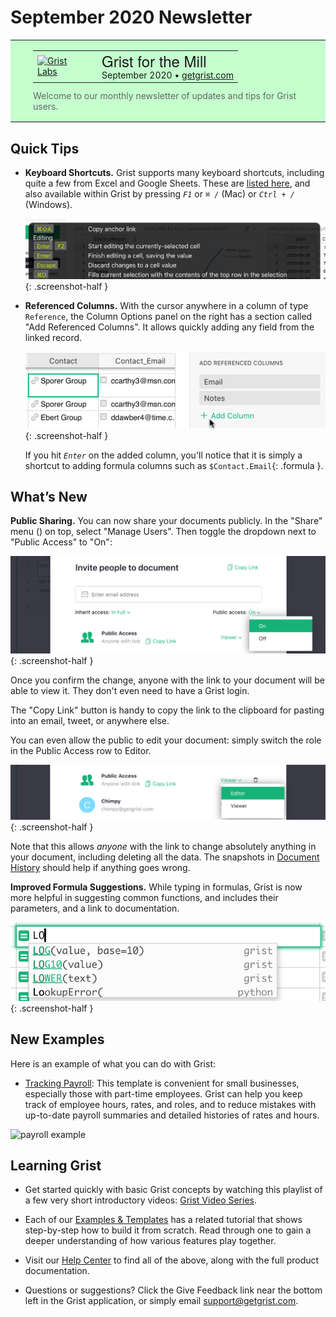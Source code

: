 # September 2020 Newsletter

<style>
  /* restore some poorly overridden defaults */
  .newsletter-header .table {
    background-color: initial;
    border: initial;
  }
  .newsletter-header .table > tbody > tr > td {
    padding: initial;
    border: initial;
    vertical-align: initial;
  }
  .newsletter-header img.header-img {
    padding: initial;
    max-width: initial;
    display: initial;
    padding: initial;
    line-height: initial;
    background-color: initial;
    border: initial;
    border-radius: initial;
    margin: initial;
  }

  /* copy newsletter styles, with a prefix for sufficient specificity */
  .newsletter-header .header {
    border: none;
    padding: 0;
    margin: 0;
  }
  .newsletter-header table > tbody > tr > td.header-image {
    width: 80px;
    padding-right: 16px;
  }
  .newsletter-header table > tbody > tr > td.header-text {
    background-color: #c4ffcd;
    padding: 16px 36px;
  }
  .newsletter-header table.header-top {
    border: none;
    padding: 0;
    margin: 0;
    width: 100%;
  }
  .header-title {
    font-family: Helvetica Neue, Helvetica, Arial, sans-serif;
    font-size: 24px;
    line-height: 28px;
  }
  .header-month {
  }
  .header-welcome {
    margin-top: 12px;
    color: #666666;
  }
</style>
<div class="newsletter-header">
<table class="header" cellpadding="0" cellspacing="0" border="0"><tr>
  <td class="header-text">
    <table class="header-top"><tr>
      <td class="header-image">
        <a href="https://www.getgrist.com">
          <img class="header-img" src="/images/newsletters/grist-labs.png" width="80" height="80" alt="Grist Labs" border="0">
        </a>
      </td>
      <td class="header-top-text">
        <div class="header-title">Grist for the Mill</div>
        <div class="header-month">September 2020
          &#8226; <a href="https://www.getgrist.com/">getgrist.com</a></div>
      </td>
    </tr></table>
    <div class="header-welcome">
      Welcome to our monthly newsletter of updates and tips for Grist users.
    </div>
  </td>
</tr></table>
</div>

## Quick Tips

- **Keyboard Shortcuts.** Grist supports many keyboard shortcuts, including quite a few from Excel
  and Google Sheets. These are [listed here](../keyboard-shortcuts.md), and
  also available within Grist by pressing <code class="keys">*F1*</code> or <code class="keys">*⌘* */*</code> (Mac) or
  <code class="keys">*Ctrl* + */*</code> (Windows).

    <span class="screenshot-large">*![keyboard shortcuts](../images/newsletters/2020-09/keyboard-shortcuts-popup.png)*</span>
      {: .screenshot-half }

- **Referenced Columns.** With the cursor anywhere in a column of type `Reference`, the Column
  Options panel on the right has a section called "Add Referenced Columns". It allows quickly
  adding any field from the linked record.

    <span class="screenshot-large">*![keyboard shortcuts](../images/newsletters/2020-09/add-referenced-columns.png)*</span>
      {: .screenshot-half }

    If you hit <code class="keys">*Enter*</code> on the added column, you'll notice that it is
    simply a shortcut to adding formula columns such as `$Contact.Email`{: .formula }.

## What’s New

**Public Sharing.** You can now share your documents publicly.
In the "Share" menu (<span class="grist-icon" style="--icon: var(--icon-Share)"></span>) on top,
select "Manage Users". Then toggle the dropdown next to "Public Access" to "On":

  <span class="screenshot-large">*![keyboard shortcuts](../images/newsletters/2020-09/public-access-toggle.png)*</span>
    {: .screenshot-half }

Once you confirm the change, anyone with the link to your document will be able to view it. They
don't even need to have a Grist login.

The "Copy Link" button is handy to copy the link to the clipboard for pasting into an email,
tweet, or anywhere else.

You can even allow the public to edit your document: simply switch the role in the Public Access
row to Editor.

  <span class="screenshot-large">*![keyboard shortcuts](../images/newsletters/2020-09/public-access-editor.png)*</span>
    {: .screenshot-half }

Note that this allows *anyone* with the link to change absolutely anything in your document,
including deleting all the data. The snapshots in
[Document History](../automatic-backups.md#examining-backups) should help
if anything goes wrong.

**Improved Formula Suggestions.** While typing in formulas, Grist is now more helpful in
suggesting common functions, and includes their parameters, and a link to documentation.

  <span class="screenshot-large">*![keyboard shortcuts](../images/newsletters/2020-09/formula-suggestions.png)*</span>
    {: .screenshot-half }

## New Examples

Here is an example of what you can do with Grist:

- [Tracking Payroll](../examples/2020-09-payroll.md): This template is convenient for small
  businesses, especially those with part-time employees. Grist can help you keep track of employee
  hours, rates, and roles, and to reduce mistakes with up-to-date payroll summaries and
  detailed histories of rates and hours.

![payroll example](/examples/images/2020-09-payroll/pay-periods.png)


## Learning Grist

- Get started quickly with basic Grist concepts by watching this playlist
  of a few very short introductory videos:
  [Grist Video Series](https://www.youtube.com/playlist?list=PL3Q9Tu1JOy_4Mq8JlcjZXEMyJY69kda44).

- Each of our [Examples & Templates](https://docs.getgrist.com/ws/59/)
  has a related tutorial that shows step-by-step how to build it
  from scratch. Read through one to gain a deeper understanding of how
  various features play together.

- Visit our [Help Center](../index.md) to
  find all of the above, along with the full product documentation.

- Questions or suggestions? Click the
  <span class="app-menu-item"><span class="grist-icon" style="--icon: var(--icon-Feedback)"></span> Give Feedback</span>
  link near the bottom left in the Grist application, or simply email
  <support@getgrist.com>.
